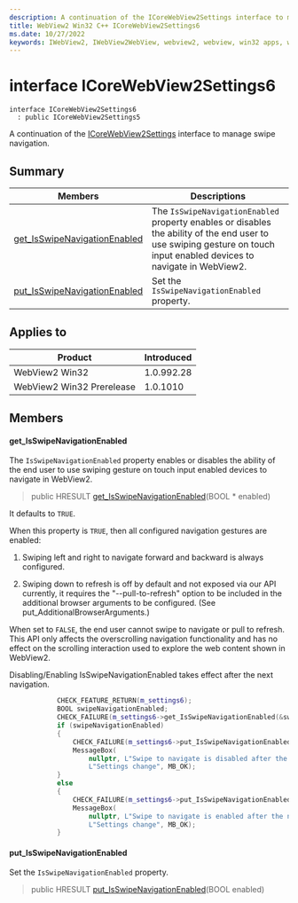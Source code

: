 ```yaml
---
description: A continuation of the ICoreWebView2Settings interface to manage swipe navigation.
title: WebView2 Win32 C++ ICoreWebView2Settings6
ms.date: 10/27/2022
keywords: IWebView2, IWebView2WebView, webview2, webview, win32 apps, win32, edge, ICoreWebView2, ICoreWebView2Controller, browser control, edge html, ICoreWebView2Settings6
---
```


# interface ICoreWebView2Settings6

```
interface ICoreWebView2Settings6
  : public ICoreWebView2Settings5
```

A continuation of the [ICoreWebView2Settings](icorewebview2settings.md) interface to manage swipe navigation.

## Summary

 Members                        | Descriptions
--------------------------------|---------------------------------------------
[get_IsSwipeNavigationEnabled](#get_isswipenavigationenabled) | The `IsSwipeNavigationEnabled` property enables or disables the ability of the end user to use swiping gesture on touch input enabled devices to navigate in WebView2.
[put_IsSwipeNavigationEnabled](#put_isswipenavigationenabled) | Set the `IsSwipeNavigationEnabled` property.

## Applies to

Product                         | Introduced
--------------------------------|---------------------------------------------
WebView2 Win32            |    1.0.992.28
WebView2 Win32 Prerelease |    1.0.1010

## Members

#### get_IsSwipeNavigationEnabled

The `IsSwipeNavigationEnabled` property enables or disables the ability of the end user to use swiping gesture on touch input enabled devices to navigate in WebView2.

> public HRESULT [get_IsSwipeNavigationEnabled](#get_isswipenavigationenabled)(BOOL * enabled)

It defaults to `TRUE`.

When this property is `TRUE`, then all configured navigation gestures are enabled:

1. Swiping left and right to navigate forward and backward is always configured.

1. Swiping down to refresh is off by default and not exposed via our API currently, it requires the "--pull-to-refresh" option to be included in the additional browser arguments to be configured. (See put_AdditionalBrowserArguments.)

When set to `FALSE`, the end user cannot swipe to navigate or pull to refresh. This API only affects the overscrolling navigation functionality and has no effect on the scrolling interaction used to explore the web content shown in WebView2.

Disabling/Enabling IsSwipeNavigationEnabled takes effect after the next navigation.

```cpp
            CHECK_FEATURE_RETURN(m_settings6);
            BOOL swipeNavigationEnabled;
            CHECK_FAILURE(m_settings6->get_IsSwipeNavigationEnabled(&swipeNavigationEnabled));
            if (swipeNavigationEnabled)
            {
                CHECK_FAILURE(m_settings6->put_IsSwipeNavigationEnabled(FALSE));
                MessageBox(
                    nullptr, L"Swipe to navigate is disabled after the next navigation.",
                    L"Settings change", MB_OK);
            }
            else
            {
                CHECK_FAILURE(m_settings6->put_IsSwipeNavigationEnabled(TRUE));
                MessageBox(
                    nullptr, L"Swipe to navigate is enabled after the next navigation.",
                    L"Settings change", MB_OK);
            }
```

#### put_IsSwipeNavigationEnabled

Set the `IsSwipeNavigationEnabled` property.

> public HRESULT [put_IsSwipeNavigationEnabled](#put_isswipenavigationenabled)(BOOL enabled)

